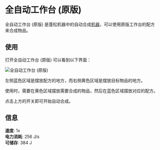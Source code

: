 # 全自动工作台 (原版) 

全自动工作台 (原版) 是蓬松机器中的自动合成[机器](./Machines)，可以使用原版工作台的配方来合成物品。

## 使用

打开全自动工作台 (原版) 可以看到以下界面：

![全自动工作台 (原版)](https://gzassets.cn/minecraft/plugin/slimefun/wiki/addons/images/fluffy-machines/auto-crafting-table.png ':size=25%')

左侧蓝色区域是摆放配方的地方，而右侧黄色区域是摆放目标物品的地方。

使用时，需要在黄色区域摆放需要合成的物品，然后在蓝色区域摆放对应的配方。

点击上方的开关即可开始自动合成。

## 信息

**速度**: 1x  
**电力消耗**: 256 J/s  
**可储存**: 384 J
